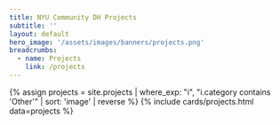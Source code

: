 ```yaml
---
title: NYU Community DH Projects
subtitle: ''
layout: default
hero_image: '/assets/images/banners/projects.png'
breadcrumbs:
  - name: Projects
    link: /projects
---
```

{% assign projects = site.projects | where_exp: "i", "i.category contains 'Other'" | sort: 'image' | reverse %}
{% include cards/projects.html data=projects %}
